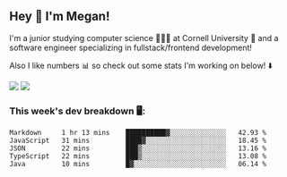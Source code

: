 ## Hey 👋 I'm Megan! 
I'm a junior studying computer science 👩🏻‍💻 at Cornell University 🐻 and a software engineer specializing in fullstack/frontend development!

Also I like numbers 📊 so check out some stats I'm working on below! ⬇️

<img src="https://github-readme-stats.vercel.app/api?username=meganyin13&show_icons=true&hide=stars&count_private=true" />

<img src="https://github-readme-stats.vercel.app/api/top-langs/?username=meganyin13&layout=compact&hide=Jupyter%20Notebook" />

### This week's dev breakdown 🖥:
<!--START_SECTION:waka-->
```text
Markdown     1 hr 13 mins    ██████████▓░░░░░░░░░░░░░░   42.93 % 
JavaScript   31 mins         ████▓░░░░░░░░░░░░░░░░░░░░   18.45 % 
JSON         22 mins         ███▒░░░░░░░░░░░░░░░░░░░░░   13.16 % 
TypeScript   22 mins         ███▒░░░░░░░░░░░░░░░░░░░░░   13.08 % 
Java         10 mins         █▓░░░░░░░░░░░░░░░░░░░░░░░   06.14 % 
```
<!--END_SECTION:waka-->